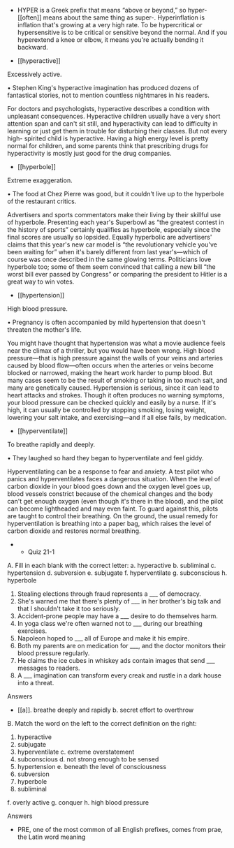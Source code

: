 - HYPER is a Greek prefix that means “above or beyond,” so hyper- [[often]] means about the same thing
as  super-.  Hyperinflation  is  inflation  that's  growing  at  a  very  high  rate.  To  be  hypercritical  or
hypersensitive  is  to  be  critical  or  sensitive  beyond  the  normal.  And  if  you  hyperextend  a  knee  or
elbow, it means you're actually bending it backward.

- [[hyperactive]] 

 Excessively active. 

• Stephen King's hyperactive imagination has produced dozens of fantastical stories, not to mention
countless nightmares in his readers. 

For  doctors  and  psychologists,  hyperactive  describes  a  condition  with  unpleasant  consequences.
Hyperactive children usually have a very short attention span and can't sit still, and hyperactivity can
lead to difficulty in learning or just get them in trouble for disturbing their classes. But not every high-
spirited  child  is  hyperactive.  Having  a  high  energy  level  is  pretty  normal  for  children,  and  some
parents think that prescribing drugs for hyperactivity is mostly just good for the drug companies.

- [[hyperbole]] 

 Extreme exaggeration. 

• The food at Chez Pierre was good, but it couldn't live up to the hyperbole of the restaurant critics. 

Advertisers and sports commentators make their living by their skillful use of hyperbole. Presenting
each  year's  Superbowl  as  “the  greatest  contest  in  the  history  of  sports”  certainly  qualifies  as
hyperbole,  especially  since  the  final  scores  are  usually  so  lopsided.  Equally  hyperbolic  are
advertisers' claims that this year's new car model is “the revolutionary vehicle you've been waiting
for”  when  it's  barely  different  from  last  year's—which  of  course  was  once  described  in  the  same
glowing terms. Politicians love hyperbole too; some of them seem convinced that calling a new bill
“the worst bill ever passed by Congress” or comparing the president to Hitler is a great way to win
votes.

- [[hypertension]] 

 High blood pressure. 

• Pregnancy is often accompanied by mild hypertension that doesn't threaten the mother's life. 

You  might  have  thought  that  hypertension  was  what  a  movie  audience  feels  near  the  climax  of  a
thriller, but you would have been wrong. High blood pressure—that is high pressure against the walls
of  your  veins  and  arteries  caused  by  blood  flow—often  occurs  when  the  arteries  or  veins  become
blocked or narrowed, making the heart work harder to pump blood. But many cases seem to be the
result of smoking or taking in too much salt, and many are genetically caused. Hypertension is serious,
since it can lead to heart attacks and strokes. Though it often produces no warning symptoms, your
blood pressure can be checked quickly and easily by a nurse. If it's high, it can usually be controlled
by stopping smoking, losing weight, lowering your salt intake, and exercising—and if all else fails,
by medication.

- [[hyperventilate]] 

 To breathe rapidly and deeply. 

• They laughed so hard they began to hyperventilate and feel giddy. 

Hyperventilating can be a response to fear and anxiety. A test pilot who panics and hyperventilates
faces  a  dangerous  situation.  When  the  level  of  carbon  dioxide  in  your  blood  goes  down  and  the
oxygen level goes up, blood vessels constrict because of the chemical changes and the body can't get
enough  oxygen  (even  though  it's  there  in  the  blood),  and  the  pilot  can  become  lightheaded  and  may
even faint. To guard against this, pilots are taught to control their breathing. On the ground, the usual
remedy for hyperventilation is breathing into a paper bag, which raises the level of carbon dioxide
and restores normal breathing.

- - Quiz 21-1

A. Fill in each blank with the correct letter:
a. hyperactive
b. subliminal
c. hypertension
d. subversion
e. subjugate
f. hyperventilate
g. subconscious
h. hyperbole
1. Stealing elections through fraud represents a ___ of democracy.
2. She's warned me that there's plenty of ___ in her brother's big talk and that I shouldn't take it too
seriously.
3. Accident-prone people may have a ___ desire to do themselves harm.
4. In yoga class we're often warned not to ___ during our breathing exercises.
5. Napoleon hoped to ___ all of Europe and make it his empire.
6. Both my parents are on medication for ___, and the doctor monitors their blood pressure regularly.
7. He claims the ice cubes in whiskey ads contain images that send ___ messages to readers.
8. A ___ imagination can transform every creak and rustle in a dark house into a threat.

Answers

- [[a]]. breathe deeply and rapidly
b. secret effort to overthrow

B. Match the word on the left to the correct definition on the right:
1. hyperactive
2. subjugate
3. hyperventilate c. extreme overstatement
4. subconscious d. not strong enough to be sensed
5. hypertension e. beneath the level of consciousness
6. subversion
7. hyperbole
8. subliminal

f. overly active
g. conquer
h. high blood pressure

Answers

- PRE,  one  of  the  most  common  of  all  English  prefixes,  comes  from  prae,  the  Latin  word  meaning
